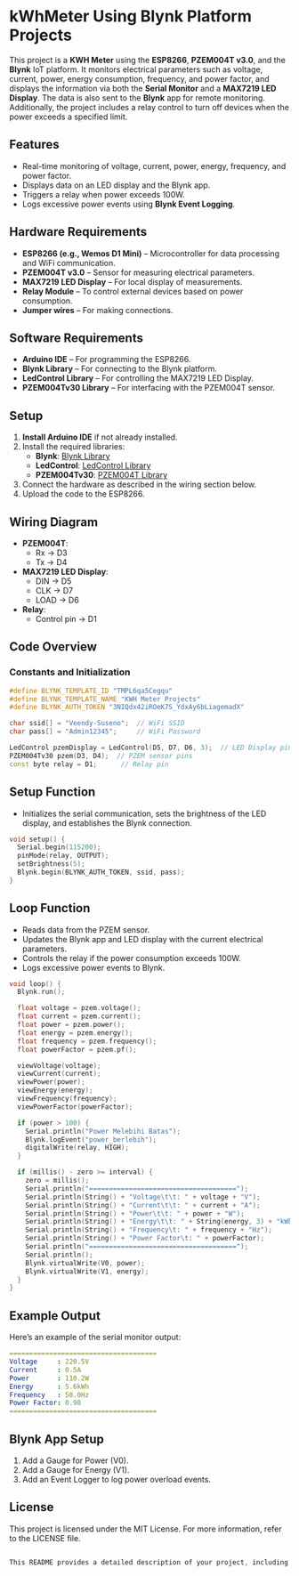 # kWhMeter Using Blynk Platform Projects

This project is a **KWH Meter** using the **ESP8266**, **PZEM004T v3.0**, and the **Blynk** IoT platform. It monitors electrical parameters such as voltage, current, power, energy consumption, frequency, and power factor, and displays the information via both the **Serial Monitor** and a **MAX7219 LED Display**. The data is also sent to the **Blynk** app for remote monitoring. Additionally, the project includes a relay control to turn off devices when the power exceeds a specified limit.

## Features

- Real-time monitoring of voltage, current, power, energy, frequency, and power factor.
- Displays data on an LED display and the Blynk app.
- Triggers a relay when power exceeds 100W.
- Logs excessive power events using **Blynk Event Logging**.

## Hardware Requirements

- **ESP8266 (e.g., Wemos D1 Mini)** – Microcontroller for data processing and WiFi communication.
- **PZEM004T v3.0** – Sensor for measuring electrical parameters.
- **MAX7219 LED Display** – For local display of measurements.
- **Relay Module** – To control external devices based on power consumption.
- **Jumper wires** – For making connections.

## Software Requirements

- **Arduino IDE** – For programming the ESP8266.
- **Blynk Library** – For connecting to the Blynk platform.
- **LedControl Library** – For controlling the MAX7219 LED Display.
- **PZEM004Tv30 Library** – For interfacing with the PZEM004T sensor.

## Setup

1. **Install Arduino IDE** if not already installed.
2. Install the required libraries:
   - **Blynk**: [Blynk Library](https://github.com/blynkkk/blynk-library)
   - **LedControl**: [LedControl Library](https://github.com/wayoda/LedControl)
   - **PZEM004Tv30**: [PZEM004T Library](https://github.com/olehs/PZEM004T)
3. Connect the hardware as described in the wiring section below.
4. Upload the code to the ESP8266.

## Wiring Diagram

- **PZEM004T**:
  - Rx -> D3
  - Tx -> D4
- **MAX7219 LED Display**:
  - DIN -> D5
  - CLK -> D7
  - LOAD -> D6
- **Relay**:
  - Control pin -> D1

## Code Overview

### Constants and Initialization

```cpp
#define BLYNK_TEMPLATE_ID "TMPL6qa5Cegqu"
#define BLYNK_TEMPLATE_NAME "KWH Meter Projects"
#define BLYNK_AUTH_TOKEN "3NIQdx42iROeK7S_YdxAy6bLiagemadX"

char ssid[] = "Veendy-Suseno";  // WiFi SSID
char pass[] = "Admin12345";     // WiFi Password

LedControl pzemDisplay = LedControl(D5, D7, D6, 3);  // LED Display pins
PZEM004Tv30 pzem(D3, D4);  // PZEM sensor pins
const byte relay = D1;      // Relay pin
```

## Setup Function

- Initializes the serial communication, sets the brightness of the LED display, and establishes the Blynk connection.

```cpp
void setup() {
  Serial.begin(115200);
  pinMode(relay, OUTPUT);
  setBrightness(5);
  Blynk.begin(BLYNK_AUTH_TOKEN, ssid, pass);
}
```

## Loop Function

- Reads data from the PZEM sensor.
- Updates the Blynk app and LED display with the current electrical parameters.
- Controls the relay if the power consumption exceeds 100W.
- Logs excessive power events to Blynk.

```cpp
void loop() {
  Blynk.run();

  float voltage = pzem.voltage();
  float current = pzem.current();
  float power = pzem.power();
  float energy = pzem.energy();
  float frequency = pzem.frequency();
  float powerFactor = pzem.pf();

  viewVoltage(voltage);
  viewCurrent(current);
  viewPower(power);
  viewEnergy(energy);
  viewFrequency(frequency);
  viewPowerFactor(powerFactor);

  if (power > 100) {
    Serial.println("Power Melebihi Batas");
    Blynk.logEvent("power_berlebih");
    digitalWrite(relay, HIGH);
  }

  if (millis() - zero >= interval) {
    zero = millis();
    Serial.println("=====================================");
    Serial.println(String() + "Voltage\t\t: " + voltage + "V");
    Serial.println(String() + "Current\t\t: " + current + "A");
    Serial.println(String() + "Power\t\t: " + power + "W");
    Serial.println(String() + "Energy\t\t: " + String(energy, 3) + "kWh");
    Serial.println(String() + "Frequency\t: " + frequency + "Hz");
    Serial.println(String() + "Power Factor\t: " + powerFactor);
    Serial.println("=====================================");
    Serial.println();
    Blynk.virtualWrite(V0, power);
    Blynk.virtualWrite(V1, energy);
  }
}
```

## Example Output

Here’s an example of the serial monitor output:

```yaml
=====================================
Voltage     : 220.5V
Current     : 0.5A
Power       : 110.2W
Energy      : 5.6kWh
Frequency   : 50.0Hz
Power Factor: 0.98
=====================================

```

## Blynk App Setup

1. Add a Gauge for Power (V0).
2. Add a Gauge for Energy (V1).
3. Add an Event Logger to log power overload events.

## License

This project is licensed under the MIT License. For more information, refer to the LICENSE file.

```css

This README provides a detailed description of your project, including its features, hardware and software requirements, wiring diagram, code explanation, and Blynk setup. Let me know if you need further adjustments!

```

